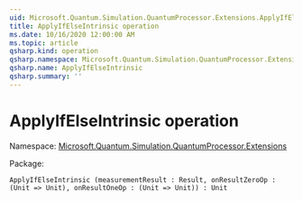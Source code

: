 ```yaml
---
uid: Microsoft.Quantum.Simulation.QuantumProcessor.Extensions.ApplyIfElseIntrinsic
title: ApplyIfElseIntrinsic operation
ms.date: 10/16/2020 12:00:00 AM
ms.topic: article
qsharp.kind: operation
qsharp.namespace: Microsoft.Quantum.Simulation.QuantumProcessor.Extensions
qsharp.name: ApplyIfElseIntrinsic
qsharp.summary: ''
---
```


# ApplyIfElseIntrinsic operation

Namespace: [Microsoft.Quantum.Simulation.QuantumProcessor.Extensions](xref:Microsoft.Quantum.Simulation.QuantumProcessor.Extensions)

Package: [](https://nuget.org/packages/)




```Q#
ApplyIfElseIntrinsic (measurementResult : Result, onResultZeroOp : (Unit => Unit), onResultOneOp : (Unit => Unit)) : Unit
```
